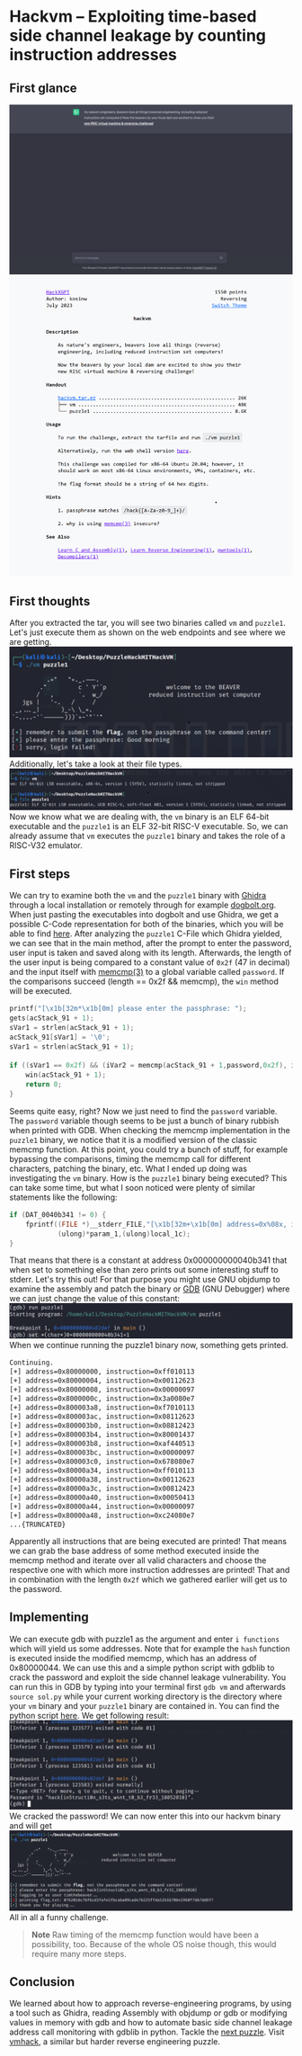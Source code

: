 # Hackvm – Exploiting time-based side channel leakage by counting instruction addresses

## First glance</br>

![hackvm](./../images/hackvm.png)
![hackvm_prompt](./../images/hackvm_prompt.png) </br>
## First thoughts

After you extracted the tar, you will see two binaries called `vm` and `puzzle1`. Let's just execute them as shown on the web endpoints and see where we are getting. </br>
![firstrun](./../images/firstrun.png) </br>
Additionally, let's take a look at their file types. </br>
![fileTypes](./../images/fileTypes.png) </br>
Now we know what we are dealing with, the `vm` binary is an ELF 64-bit executable and the `puzzle1` is an ELF 32-bit RISC-V executable. So, we can already assume that `vm` executes the `puzzle1` binary and takes the role of a RISC-V32 emulator.
## First steps

We can try to examine both the `vm` and the `puzzle1` binary with [Ghidra](https://ghidra-sre.org/) through a local installation or remotely through for example [dogbolt.org](https://dogbolt.org/). When just pasting the executables into dogbolt and use Ghidra, we get a possible C-Code representation for both of the binaries, which you will be able to find [here](./code/binaries_in_c/). After analyzing the `puzzle1` C-File which Ghidra yielded, we can see that in the main method, after the prompt to enter the password, user input is taken and saved along with its length. Afterwards, the length of the user input is being compared to a constant value of `0x2f` (47 in decimal) and the input itself with [memcmp(3)](https://www.man7.org/linux/man-pages/man3/memcmp.3.html) to a global variable called `password`. If the comparisons succeed (length == 0x2f && memcmp), the `win` method will be executed.
```c
printf("[\x1b[32m*\x1b[0m] please enter the passphrase: ");
gets(acStack_91 + 1);
sVar1 = strlen(acStack_91 + 1);
acStack_91[sVar1] = '\0';
sVar1 = strlen(acStack_91 + 1);

if ((sVar1 == 0x2f) && (iVar2 = memcmp(acStack_91 + 1,password,0x2f), iVar2 == 0)) {
    win(acStack_91 + 1);
    return 0;
}
```
Seems quite easy, right? Now we just need to find the `password` variable. The `password` variable though seems to be just a bunch of binary rubbish when printed with GDB. When checking the memcmp implementation in the `puzzle1` binary, we notice that it is a modified version of the classic memcmp function. At this point, you could try a bunch of stuff, for example bypassing the comparisons, timing the memcmp call for different characters, patching the binary, etc. What I ended up doing was investigating the `vm` binary. How is the `puzzle1` binary being executed? This can take some time, but what I soon noticed were plenty of similar statements like the following:
```c
if (DAT_0040b341 != 0) {
    fprintf((FILE *)__stderr_FILE,"[\x1b[32m+\x1b[0m] address=0x%08x, instruction=0x%08x\n",
            (ulong)*param_1,(ulong)local_1c);
}
```
That means that there is a constant at address 0x000000000040b341 that when set to something else than zero prints out some interesting stuff to stderr. Let's try this out! For that purpose you might use GNU objdump to examine the assembly and patch the binary or [GDB](https://www.sourceware.org/gdb/) (GNU Debugger) where we can just change the value of this constant: </br>
![gdb_hackvm](./../images/gdb_hackvm.png)</br>
When we continue running the puzzle1 binary now, something gets printed.
```text
Continuing.
[+] address=0x80000000, instruction=0xff010113
[+] address=0x80000004, instruction=0x00112623
[+] address=0x80000008, instruction=0x00000097
[+] address=0x8000000c, instruction=0x3a0080e7
[+] address=0x800003a8, instruction=0xf7010113
[+] address=0x800003ac, instruction=0x08112623
[+] address=0x800003b0, instruction=0x08812423
[+] address=0x800003b4, instruction=0x80001437
[+] address=0x800003b8, instruction=0xaf440513
[+] address=0x800003bc, instruction=0x00000097
[+] address=0x800003c0, instruction=0x678080e7
[+] address=0x80000a34, instruction=0xff010113
[+] address=0x80000a38, instruction=0x00112623
[+] address=0x80000a3c, instruction=0x00812423
[+] address=0x80000a40, instruction=0x00050413
[+] address=0x80000a44, instruction=0x00000097
[+] address=0x80000a48, instruction=0xc24080e7
...{TRUNCATED}
```
Apparently all instructions that are being executed are printed! That means we can grab the base address of some method executed inside the memcmp method and iterate over all valid characters and choose the respective one with which more instruction addresses are printed! That and in combination with the length `0x2f` which we gathered earlier will get us to the password.
## Implementing
We can execute gdb with puzzle1 as the argument and enter `i functions` which will yield us some addresses. Note that for example the `hash` function is executed inside the modified memcmp, which has an address of 0x80000044. We can use this and a simple python script with gdblib to crack the password and exploit the side channel leakage vulnerability. You can run this in GDB by typing into your terminal first `gdb vm` and afterwards `source sol.py` while your current working directory is the directory where your `vm` binary and your `puzzle1` binary are contained in. You can find the python script [here](./code/sol.py). We get following result: </br>
![cracked_hackvm](./../images/cracked_hackvm.png) </br>
We cracked the password! We can now enter this into our hackvm binary and will get ![flag_hackvm](./../images/flag_hackvm.png) </br>
All in all a funny challenge.
> **Note**
> Raw timing of the memcmp function would have been a possibility, too. Because of the whole OS noise though, this would require many more steps.
## Conclusion
We learned about how to approach reverse-engineering programs, by using a tool such as Ghidra, reading Assembly with objdump or gdb or modifying values in memory with gdb and how to automate basic side channel leakage address call monitoring with gdblib in python. Tackle the [next puzzle](./../bakery/). Visit [vmhack](./../vmhack/), a similar but harder reverse engineering puzzle.